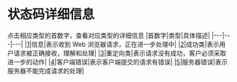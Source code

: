 # 状态码详细信息

点击相应类型的首数字，查看对应类型的详细信息
|首数字|类型|具体描述|
|---|---|---|
|[1](1.md)|信息|表示收到 Web 浏览器请求，正在进一步处理中|
|[2](2.md)|成功类|表示用户请求被正确接收，理解和处理|
|[3](3.md)|重定向类|表示请求没有成功，客户必须采取进一步的动作|
|[4](4.md)|客户端错误|表示客户端提交的请求有错误|
|[5](5.md)|服务器错误|表示服务器不能完成请求的处理|